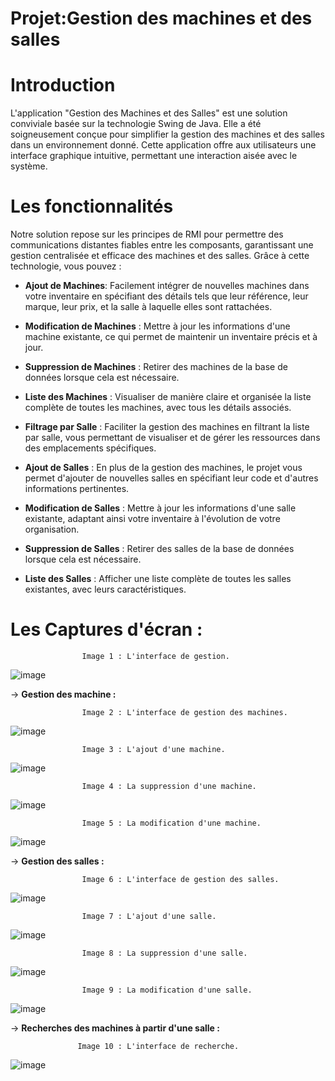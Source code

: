 # Projet:Gestion des machines et des salles

# Introduction
L'application "Gestion des Machines et des Salles" est une solution conviviale basée sur la technologie Swing de Java. Elle a été soigneusement conçue pour simplifier la gestion des machines et des salles dans un environnement donné. Cette application offre aux utilisateurs une interface graphique intuitive, permettant une interaction aisée avec le système.

# Les fonctionnalités
Notre solution repose sur les principes de RMI pour permettre des communications distantes fiables entre les composants, garantissant une gestion centralisée et efficace des machines et des salles. Grâce à cette technologie, vous pouvez :
- **Ajout de Machines**: Facilement intégrer de nouvelles machines dans votre inventaire en spécifiant des détails tels que leur référence, leur marque, leur prix, et la salle à laquelle elles sont rattachées.

- **Modification de Machines** : Mettre à jour les informations d'une machine existante, ce qui permet de maintenir un inventaire précis et à jour.

- **Suppression de Machines** : Retirer des machines de la base de données lorsque cela est nécessaire.

- **Liste des Machines** : Visualiser de manière claire et organisée la liste complète de toutes les machines, avec tous les détails associés.

- **Filtrage par Salle** : Faciliter la gestion des machines en filtrant la liste par salle, vous permettant de visualiser et de gérer les ressources dans des emplacements spécifiques.

- **Ajout de Salles** : En plus de la gestion des machines, le projet vous permet d'ajouter de nouvelles salles en spécifiant leur code et d'autres informations pertinentes.

- **Modification de Salles** : Mettre à jour les informations d'une salle existante, adaptant ainsi votre inventaire à l'évolution de votre organisation.

- **Suppression de Salles** : Retirer des salles de la base de données lorsque cela est nécessaire.

- **Liste des Salles** : Afficher une liste complète de toutes les salles existantes, avec leurs caractéristiques.

# Les Captures d'écran :

                    Image 1 : L'interface de gestion.
                    
![image](https://github.com/nainiaasmaa/TP-RMI/assets/147659638/aa6aed69-2cd0-4830-98cf-348af1239dc1)

-> **Gestion des machine :**

                    Image 2 : L'interface de gestion des machines. 

![image](https://github.com/nainiaasmaa/TP-RMI/assets/147659638/01ea520e-f833-404d-b857-2c9fc9825176)

                    Image 3 : L'ajout d'une machine.

![image](https://github.com/nainiaasmaa/TP-RMI/assets/147659638/52fe64c2-50fb-4c6a-bb20-557e8f5d8374)
                    
                    Image 4 : La suppression d'une machine.

![image](https://github.com/nainiaasmaa/TP-RMI/assets/147659638/6c021f25-47b8-48af-844c-0b10fc9403c8)

                    Image 5 : La modification d'une machine.

![image](https://github.com/nainiaasmaa/TP-RMI/assets/147659638/bcf8ec3d-5655-4987-acb0-e8b05204073b)

-> **Gestion des salles :**

                    Image 6 : L'interface de gestion des salles.

![image](https://github.com/nainiaasmaa/TP-RMI/assets/147659638/e1ecedee-f9e9-4887-881e-0cbe858ece6d)

                    Image 7 : L'ajout d'une salle.

![image](https://github.com/nainiaasmaa/TP-RMI/assets/147659638/940780ba-8e87-4575-b0bb-f791b59ce598)

                    Image 8 : La suppression d'une salle.

![image](https://github.com/nainiaasmaa/TP-RMI/assets/147659638/9b2a5a97-378a-4072-8ca9-5e865cfe2ac3)

                    Image 9 : La modification d'une salle.

![image](https://github.com/nainiaasmaa/TP-RMI/assets/147659638/ef656420-ea8d-4b45-9223-f3badb36a7f6)

-> **Recherches des machines à partir d'une salle :**

                   Image 10 : L'interface de recherche.

  ![image](https://github.com/nainiaasmaa/TP-RMI/assets/147659638/c73beb58-e286-45b2-b806-76aeaa2a7d16)

                 





